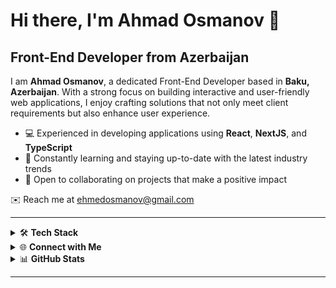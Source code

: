 # Hi there, I'm Ahmad Osmanov 👋

## Front-End Developer from Azerbaijan

I am **Ahmad Osmanov**, a dedicated Front-End Developer based in **Baku, Azerbaijan**. With a strong focus on building interactive and user-friendly web applications, I enjoy crafting solutions that not only meet client requirements but also enhance user experience.

- 💻 Experienced in developing applications using **React**, **NextJS**, and **TypeScript**
- 🌱 Constantly learning and staying up-to-date with the latest industry trends
- 🤝 Open to collaborating on projects that make a positive impact

✉️ Reach me at [ehmedosmanov@gmail.com](mailto:ehmedosmanov@gmail.com)

---

<details>
  <summary>🛠 <strong>Tech Stack</strong></summary>
  <br>
  <p>
    <a href="https://skillicons.dev">
      <img src="https://skillicons.dev/icons?i=html,css,javascript,typescript,react,nextjs,vite,sass,tailwindcss,nodejs,expressjs,mongodb,redis,prisma,postgresql,nestjs,docker,redux&theme=dark&perline=8" alt="My Skills"/>
    </a>
  </p>
</details>

<details>
  <summary>🌐 <strong>Connect with Me</strong></summary>
  <br>
  <p>
    <a href="https://www.linkedin.com/in/ehmedosmanov" target="_blank" rel="noreferrer">
      <img src="https://raw.githubusercontent.com/danielcranney/readme-generator/main/public/icons/socials/linkedin.svg" width="40" height="40" alt="LinkedIn" />
    </a>
  </p>
</details>

<details>
  <summary>📊 <strong>GitHub Stats</strong></summary>
  <br>
  <p style="display: flex; justify-content: start;">
    <img src="https://github-readme-stats.vercel.app/api?username=ehmedosmanov&show_icons=true&count_private=true&title_color=22c55e&text_color=ffffff&icon_color=0891b2&bg_color=1c1917&hide_border=true&theme=radical" alt="Ahmad's GitHub stats" />
    &nbsp;&nbsp;
    <img src="https://github-readme-stats.vercel.app/api/top-langs/?username=ehmedosmanov&langs_count=8&layout=compact&title_color=22c55e&text_color=ffffff&icon_color=0891b2&bg_color=1c1917&hide_border=true&theme=radical" alt="Top Languages" />
  </p>
</details>

---
